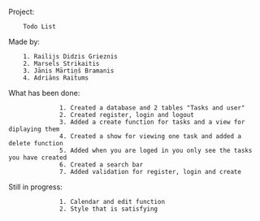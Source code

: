 Project:

        Todo List
        
Made by: 

        1. Railijs Didzis Grieznis
        2. Marsels Strikaitis
        3. Jānis Mārtiņš Bramanis
        4. Adriāns Raitums

What has been done:

                  1. Created a database and 2 tables "Tasks and user"
                  2. Created register, login and logout
                  3. Added a create function for tasks and a view for diplaying them
                  4. Created a show for viewing one task and added a delete function
                  5. Added when you are loged in you only see the tasks you have created
                  6. Created a search bar
                  7. Added validation for register, login and create

Still in progress:

                  1. Calendar and edit function
                  2. Style that is satisfying
